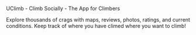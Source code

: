 UClimb - Climb Socially - The App for Climbers

Explore thousands of crags with maps, reviews, photos, ratings, and current conditions. Keep track of where you have climed where you want to climb!

